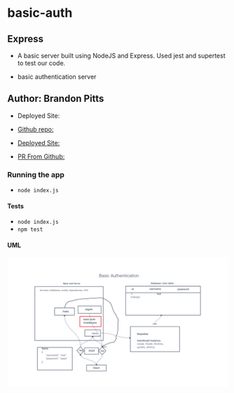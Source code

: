 # basic-auth

## Express

- A basic server built using NodeJS and Express. Used jest and supertest to test our code.

- basic authentication server

## Author: Brandon Pitts

- Deployed Site:

- [Github repo:](https://github.com/brandomoki/basic-auth)

- [Deployed Site:]()

- [PR From Github:]()

### Running the app

- `node index.js`

#### Tests

- `node index.js`
- `npm test`

#### UML

![Uml](./img/Basic%20Auth.png)
